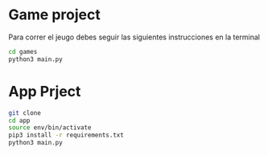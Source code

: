 # Game project

Para correr el jeugo debes seguir las siguientes instrucciones en la terminal

```sh
cd games
python3 main.py
```

# App Prject

```sh
git clone
cd app
source env/bin/activate
pip3 install -r requirements.txt
python3 main.py
```
